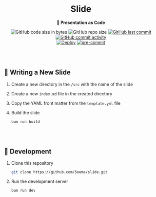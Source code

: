 <h1 align="center">Slide</h1>

<div align="center">

**🎦 Presentation as Code**

![GitHub code size in bytes](https://img.shields.io/github/languages/code-size/5ouma/slide?style=flat-square)
![GitHub repo size](https://img.shields.io/github/repo-size/5ouma/slide?style=flat-square)
[![GitHub last commit](https://img.shields.io/github/last-commit/5ouma/slide?style=flat-square)](https://github.com/5ouma/slide/commit/HEAD)
[![GitHub commit activity](https://img.shields.io/github/commit-activity/m/5ouma/slide?style=flat-square)](https://github.com/5ouma/slide/commits/main)
<br />
[![Deploy](https://img.shields.io/github/actions/workflow/status/5ouma/slide/deploy.yml?label=deploy&style=flat-square)](https://github.com/5ouma/slide/actions/workflows/deploy.yml)
[![pre-commit](https://img.shields.io/github/actions/workflow/status/5ouma/slide/pre-commit.yml?label=pre-commit&style=flat-square)](https://github.com/5ouma/slide/actions/workflows/pre-commit.yml)

</div>

<br /><br />

## 📝 Writing a New Slide

1. Create a new directory in the `/src` with the name of the slide

2. Create a new `index.md` file in the created directory

3. Copy the YAML front matter from the `template.yml` file

4. Build the slide

   ```sh
   bun run build
   ```

<br /><br />

## 🔨 Development

1. Clone this repository

   ```sh
   git clone https://github.com/5ouma/slide.git
   ```

2. Run the development server

   ```sh
   bun run dev
   ```
